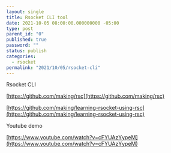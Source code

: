 ```yaml
---
layout: single
title: Rsocket CLI tool
date: 2021-10-05 08:00:00.000000000 -05:00
type: post
parent_id: "0"
published: true
password: ""
status: publish
categories:
  - rsocket
permalink: "2021/10/05/rsocket-cli"
---
```


Rsocket CLI

[https://github.com/making/rsc](https://github.com/making/rsc)

[https://github.com/making/learning-rsocket-using-rsc](https://github.com/making/learning-rsocket-using-rsc)

Youtube demo

[https://www.youtube.com/watch?v=cFYUAzYypeM](https://www.youtube.com/watch?v=cFYUAzYypeM)

